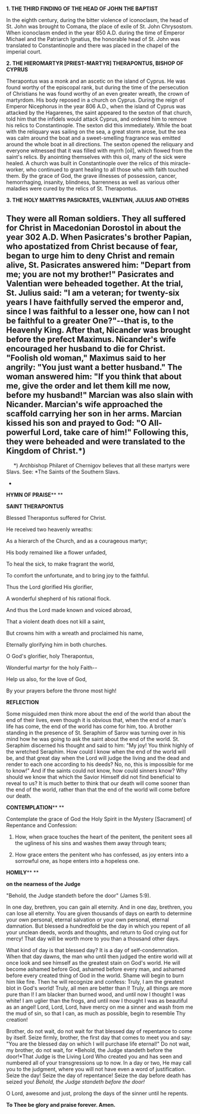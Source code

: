 
**1. THE THIRD FINDING OF THE HEAD OF JOHN THE BAPTIST**

In the eighth century, during the bitter violence of iconoclasm, the head of St. John was brought to Comana, the place of exile of St. John Chrysostom. When iconoclasm ended in the year 850 A.D. during the time of Emperor Michael and the Patriarch Ignatius, the honorable head of St. John was translated to Constantinople and there was placed in the chapel of the imperial court.

**2. THE HIEROMARTYR [PRIEST-MARTYR] THERAPONTUS, BISHOP OF CYPRUS**

Therapontus was a monk and an ascetic on the island of Cyprus. He was found worthy of the episcopal rank, but during the time of the persecution of Christians he was found worthy of an even greater wreath, the crown of martyrdom. His body reposed in a church on Cyprus. During the reign of Emperor Nicephorus in the year 806 A.D., when the island of Cyprus was attacked by the Hagarenes, the saint appeared to the sexton of that church, told him that the infidels would attack Cyprus, and ordered him to remove his relics to Constantinople. The sexton did this immediately. While the boat with the reliquary was sailing on the sea, a great storm arose, but the sea was calm around the boat and a sweet-smelling fragrance was emitted around the whole boat in all directions. The sexton opened the reliquary and everyone witnessed that it was filled with myrrh [oil], which flowed from the saint's relics. By anointing themselves with this oil, many of the sick were healed. A church was built in Constantinople over the relics of this miracle-worker, who continued to grant healing to all those who with faith touched them. By the grace of God, the grave illnesses of possession, cancer, hemorrhaging, insanity, blindness, barrenness as well as various other maladies were cured by the relics of St. Therapontus.

**3. THE HOLY MARTYRS PASICRATES, VALENTIAN, JULIUS AND OTHERS**

They were all Roman soldiers. They all suffered for Christ in Macedonian Dorostol in about the year 302 A.D. When Pasicrates's brother Papian, who apostatized from Christ because of fear, began to urge him to deny Christ and remain alive, St. Pasicrates answered him: "Depart from me; you are not my brother!" Pasicrates and Valentian were beheaded together. At the trial, St. Julius said: "I am a veteran; for twenty-six years I have faithfully served the emperor and, since I was faithful to a lesser one, how can I not be faithful to a greater One?"--that is, to the Heavenly King. After that, Nicander was brought before the prefect Maximus. Nicander's wife encouraged her husband to die for Christ. "Foolish old woman," Maximus said to her angrily: "You just want a better husband." The woman answered him: "If you think that about me, give the order and let them kill me now, before my husband!" Marcian was also slain with Nicander. Marcian's wife approached the scaffold carrying her son in her arms. Marcian kissed his son and prayed to God: "O All-powerful Lord, take care of him!" Following this, they were beheaded and were translated to the Kingdom of Christ.*)  
--------------------
     *) Archbishop Philaret of Chernigov believes that all these martyrs were Slavs. See: *The Saints of the Southern Slavs.

*

**HYMN OF PRAISE**** 
**

**SAINT THERAPONTUS**

Blessed Therapontus suffered for Christ.

He received two heavenly wreaths:

As a hierarch of the Church, and as a courageous martyr;

His body remained like a flower unfaded,

To heal the sick, to make fragrant the world,

To comfort the unfortunate, and to bring joy to the faithful.

Thus the Lord glorified His glorifier,

A wonderful shepherd of his rational flock.

And thus the Lord made known and voiced abroad,

That a violent death does not kill a saint,

But crowns him with a wreath and proclaimed his name,

Eternally glorifying him in both churches.

O God's glorifier, holy Therapontus,

Wonderful martyr for the holy Faith--

Help us also, for the love of God,

By your prayers before the throne most high!


**REFLECTION**

Some misguided men think more about the end of the world than about the end of their lives, even though it is obvious that, when the end of a man's life has come, the end of the world has come for him, too. A brother standing in the presence of St. Seraphim of Sarov was turning over in his mind how he was going to ask the saint about the end of the world. St. Seraphim discerned his thought and said to him: "My joy! You think highly of the wretched Seraphim. How could I know when the end of the world will be, and that great day when the Lord will judge the living and the dead and render to each one according to his deeds? No, no, this is impossible for me to know!" And if the saints could not know, how could sinners know? Why should we know that which the Savior Himself did not find beneficial to reveal to us? It is much better to think that our death will come sooner than the end of the world, rather than that the end of the world will come before our death.

**CONTEMPLATION****
**

Contemplate the grace of God the Holy Spirit in the Mystery [Sacrament] of Repentance and Confession:

1.  How, when grace touches the heart of the penitent, the penitent sees all the ugliness of his sins and washes them away through tears;

1.  How grace enters the penitent who has confessed, as joy enters into a sorrowful one, as hope enters into a hopeless one.



**HOMILY****
**

**on the nearness of the Judge**

"Behold, the Judge standeth before the door" (James 5:9).

In one day, brethren, you can gain all eternity. And in one day, brethren, you can lose all eternity. You are given thousands of days on earth to determine your own personal, eternal salvation or your own personal, eternal damnation. But blessed a hundredfold be the day in which you repent of all your unclean deeds, words and thoughts, and return to God crying out for mercy! That day will be worth more to you than a thousand other days.

What kind of day is that blessed day? It is a day of self-condemnation. When that day dawns, the man who until then judged the entire world will at once look and see himself as the greatest stain on God's world. He will become ashamed before God, ashamed before every man, and ashamed before every created thing of God in the world. Shame will begin to burn him like fire. Then he will recognize and confess: Truly, I am the greatest blot in God's world! Truly, all men are better than I! Truly, all things are more pure than I! I am blacker than burned wood, and until now I thought I was white! I am uglier than the frogs, and until now I thought I was as beautiful as an angel! Lord, Lord, Lord, have mercy on me a sinner and wash from me the mud of sin, so that I can, as much as possible, begin to resemble Thy creation!

Brother, do not wait, do not wait for that blessed day of repentance to come by itself. Seize firmly, brother, the first day that comes to meet you and say: "You are the blessed day on which I will purchase life eternal!" Do not wait, my brother, do not wait, for *Behold, the Judge standeth before the door!*That Judge is the Living Lord Who created you and has seen and numbered all of your transgressions up to now. In a day or two, He may call you to the judgment, where you will not have even a word of justification. Seize the day! Seize the day of repentance! Seize the day before death has seized you! *Behold, the Judge standeth before the door!*

O Lord, awesome and just, prolong the days of the sinner until he repents.

**To Thee be glory and praise forever. Amen.**

